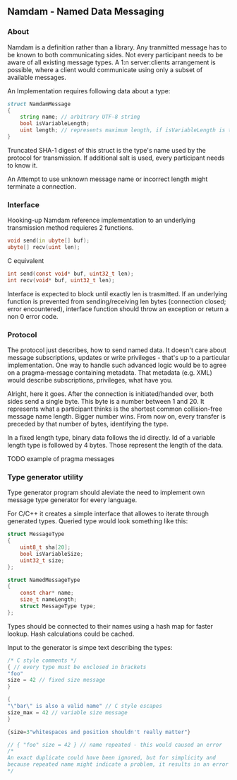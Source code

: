 ## Namdam - Named Data Messaging
### About
Namdam is a definition rather than a library. Any tranmitted message has to be known to both communicating sides.
Not every participant needs to be aware of all existing message types. A 1:n server:clients arrangement is possible,
where a client would communicate using only a subset of available messages.

An Implementation requires following data about a type:
```d
struct NamdamMessage
{
	string name; // arbitrary UTF-8 string
	bool isVariableLength;
	uint length; // represents maximum length, if isVariableLength is true
}
```

Truncated SHA-1 digest of this struct is the type's name used by the protocol for transmission.
If additional salt is used, every participant needs to know it.

An Attempt to use unknown message name or incorrect length might terminate a connection.

### Interface
Hooking-up Namdam reference implementation to an underlying transmission method requieres 2 functions.
```d
void send(in ubyte[] buf);
ubyte[] recv(uint len);
```
C equivalent
```c
int send(const void* buf, uint32_t len);
int recv(void* buf, uint32_t len);
```
Interface is expected to block until exactly len is trasmitted.
If an underlying function is prevented from sending/receiving len bytes
(connection closed; error encountered), interface function should throw an exception or return a non 0 error code.

### Protocol
The protocol just describes, how to send named data. It doesn't care about message subscriptions, updates or write privileges - 
that's up to a particular implementation. One way to handle such advanced logic would be to agree on a pragma-message containing metadata.
That metadata (e.g. XML) would describe subscriptions, privileges, what have you.

Alright, here it goes. After the connection is initiated/handed over, both sides send a single byte.
This byte is a number between 1 and 20. It represents what a participant thinks is the
shortest common collision-free message name length. Bigger number wins. From now on, every transfer is
preceded by that number of bytes, identifying the type.

In a fixed length type, binary data follows the id directly.
Id of a variable length type is followed by 4 bytes. Those represent the length of the data.

TODO example of pragma messages

### Type generator utility
Type generator program should aleviate the need to implement own message type generator for every language.

For C/C++ it creates a simple interface that allowes to iterate through generated types. Queried type would look
something like this:
```c
struct MessageType
{
	uint8_t sha[20];
	bool isVariableSize;
	uint32_t size;
};

struct NamedMessageType
{
	const char* name;
	size_t nameLength;
	struct MessageType type;
};
```
Types should be connected to their names using a hash map for faster lookup. Hash calculations could be cached.

Input to the generator is simpe text describing the types:
```c
/* C style comments */
{ // every type must be enclosed in brackets
"foo"
size = 42 // fixed size message
}

{
"\"bar\" is also a valid name" // C style escapes
size_max = 42 // variable size message
}

{size=3"whitespaces and position shouldn't really matter"}

// { "foo" size = 42 } // name repeated - this would caused an error
/*
An exact duplicate could have been ignored, but for simplicity and
because repeated name might indicate a problem, it results in an error
*/
```
